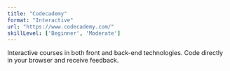 ```yaml
---
title: "Codecademy"
format: "Interactive"
url: "https://www.codecademy.com/"
skillLevel: ['Beginner', 'Moderate']
---
```


Interactive courses in both front and back-end technologies. Code directly in your browser and receive feedback.
